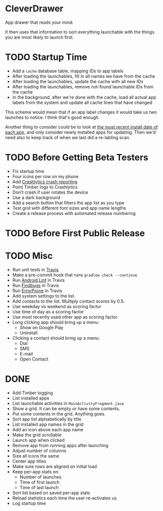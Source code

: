 # CleverDrawer

App drawer that reads your mind.

It then uses that information to sort everything launchable with
the things you are most likely to launch first.

# TODO Startup Time
* Add a `cache` database table, mapping IDs to app labels
* After loading the launchables, fill in all names we have from the
cache
* After loading the launchables, update the cache with all new IDs
* After loading the launchables, remove not-found launchable IDs from
the cache
* In the background, after we're done with the cache, load all actual
app labels from the system and update all cache lines that have changed

This scheme would mean that if an app label changes it would take us
two launches to notice. I think that's good enough.

Another thing to consider could be to look at [the most recent install
date of each app](https://stackoverflow.com/a/5311852/473672), and only
consider newly installed apps for updating. Then we'd need also to keep
track of when we last did a re-labling scan.

# TODO Before Getting Beta Testers
* Fix startup time
* Four icons per row on my phone
* Add [Crashlytics crash reporting](https://fabric.io/kits/android/crashlytics/install)
* Point Timber logs to Crashlytics
* Don't crash if user rotates the device
* Use a dark background
* Add a search button that filters the app list as you type
* Test grid with different font sizes and app name lengths
* Create a release process with automated release numbering

# TODO Before First Public Release

# TODO Misc
* Run unit tests in [Travis](https://travis-ci.org/)
* Make a pre-commit hook that runs `gradlew check --continue`
* Run [Android Lint](http://tools.android.com/tips/lint-checks) in Travis
* Run [Findbugs](https://docs.gradle.org/current/userguide/findbugs_plugin.html) in Travis
* Run [ErrorProne](https://github.com/google/error-prone/blob/master/examples/gradle/build.gradle) in Travis
* Add system settings to the list.
* Add contacts to the list. Multiply contact scores by 0.5.
* Use weekday vs weekend as scoring factor
* Use time of day as a scoring factor
* Use most recently used other app as scoring factor
* Long clicking app should bring up a menu:
  * Show on Google Play
  * Uninstall
* Clicking a contact should bring up a menu:
  * Dial
  * SMS
  * E-mail
  * Open Contact

# DONE
* Add Timber logging
* List installed apps
* List launchable activities in `MainActivityFragment.java`
* Show a grid. It can be empty or have some contents.
* Put some contents in the grid. Anything goes.
* Sort app list alphabetically by title
* List installed app names in the grid
* Add an icon above each app name
* Make the grid scrollable
* Launch app when clicked
* Remove app from running apps after launching
* Adjust number of columns
* Size all icons the same
* Center app titles
* Make sure rows are aligned on initial load
* Keep per-app stats on:
  * Number of launches
  * Time of first launch
  * Time of last launch
* Sort list based on saved per-app stats
* Reload statistics each time the user re-activates us
* Log startup time
